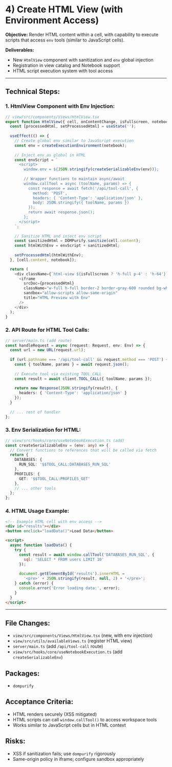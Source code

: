 # 4) Create HTML View (with Environment Access)

**Objective:** Render HTML content within a cell, with capability to execute scripts that access `env` tools (similar to JavaScript cells).

**Deliverables:**
- New `HtmlView` component with sanitization and `env` global injection
- Registration in view catalog and Notebook support
- HTML script execution system with tool access

---

## Technical Steps:

### 1. HtmlView Component with Env Injection:
```typescript
// view/src/components/Views/HtmlView.tsx
export function HtmlView({ cell, onContentChange, isFullscreen, notebook }: ViewProps) {
  const [processedHtml, setProcessedHtml] = useState('');
  
  useEffect(() => {
    // Create global env similar to JavaScript execution
    const env = createExecutionEnvironment(notebook);
    
    // Inject env as global in HTML
    const envScript = `
      <script>
        window.env = ${JSON.stringify(createSerializableEnv(env))};
        
        // Wrapper functions to maintain async/await
        window.callTool = async (toolName, params) => {
          const response = await fetch('/api/tool-call', {
            method: 'POST',
            headers: { 'Content-Type': 'application/json' },
            body: JSON.stringify({ toolName, params })
          });
          return await response.json();
        };
      </script>
    `;
    
    // Sanitize HTML and inject env script
    const sanitizedHtml = DOMPurify.sanitize(cell.content);
    const htmlWithEnv = envScript + sanitizedHtml;
    
    setProcessedHtml(htmlWithEnv);
  }, [cell.content, notebook]);

  return (
    <div className={`html-view ${isFullscreen ? 'h-full p-4' : 'h-64'}`}>
      <iframe
        srcDoc={processedHtml}
        className="w-full h-full border-2 border-gray-600 rounded bg-white"
        sandbox="allow-scripts allow-same-origin"
        title="HTML Preview with Env"
      />
    </div>
  );
}
```

### 2. API Route for HTML Tool Calls:
```typescript
// server/main.ts (add route)
const handleRequest = async (request: Request, env: Env) => {
  const url = new URL(request.url);
  
  if (url.pathname === '/api/tool-call' && request.method === 'POST') {
    const { toolName, params } = await request.json();
    
    // Execute tool via existing TOOL_CALL
    const result = await client.TOOL_CALL({ toolName, params });
    
    return new Response(JSON.stringify(result), {
      headers: { 'Content-Type': 'application/json' }
    });
  }
  
  // ... rest of handler
};
```

### 3. Env Serialization for HTML:
```typescript
// view/src/hooks/core/useNotebookExecution.ts (add)
const createSerializableEnv = (env: any) => {
  // Convert functions to references that will be called via fetch
  return {
    DATABASES: {
      RUN_SQL: '$$TOOL_CALL:DATABASES_RUN_SQL'
    },
    PROFILES: {
      GET: '$$TOOL_CALL:PROFILES_GET'
    },
    // ... other tools
  };
};
```

### 4. HTML Usage Example:
```html
<!-- Example HTML cell with env access -->
<div id="results"></div>
<button onclick="loadData()">Load Data</button>

<script>
  async function loadData() {
    try {
      const result = await window.callTool('DATABASES_RUN_SQL', {
        sql: 'SELECT * FROM users LIMIT 10'
      });
      
      document.getElementById('results').innerHTML = 
        '<pre>' + JSON.stringify(result, null, 2) + '</pre>';
    } catch (error) {
      console.error('Error loading data:', error);
    }
  }
</script>
```

---

## File Changes:
- `view/src/components/Views/HtmlView.tsx` (new, with env injection)
- `view/src/utils/availableViews.ts` (register HTML view)
- `server/main.ts` (add `/api/tool-call` route)
- `view/src/hooks/core/useNotebookExecution.ts` (add `createSerializableEnv`)

## Packages:
- `dompurify`

## Acceptance Criteria:
- HTML renders securely (XSS mitigated)
- HTML scripts can call `window.callTool()` to access workspace tools
- Works similar to JavaScript cells but in HTML context

## Risks:
- XSS if sanitization fails; use `dompurify` rigorously
- Same-origin policy in iframe; configure sandbox appropriately
